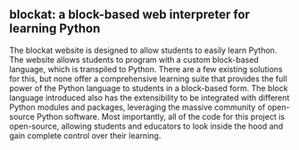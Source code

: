 ## blockat: a block-based web interpreter for learning Python

The blockat website is designed to allow students to easily learn Python. The website allows students to program with a custom block-based language, which is transpiled to Python. There are a few existing solutions for this, but none offer a comprehensive learning suite that provides the full power of the Python language to students in a block-based form. The block language introduced also has the extensibility to be integrated with different Python modules and packages, leveraging the massive community of open-source Python software. Most importantly, all of the code for this project is open-source, allowing students and educators to look inside the hood and gain complete control over their learning.  
